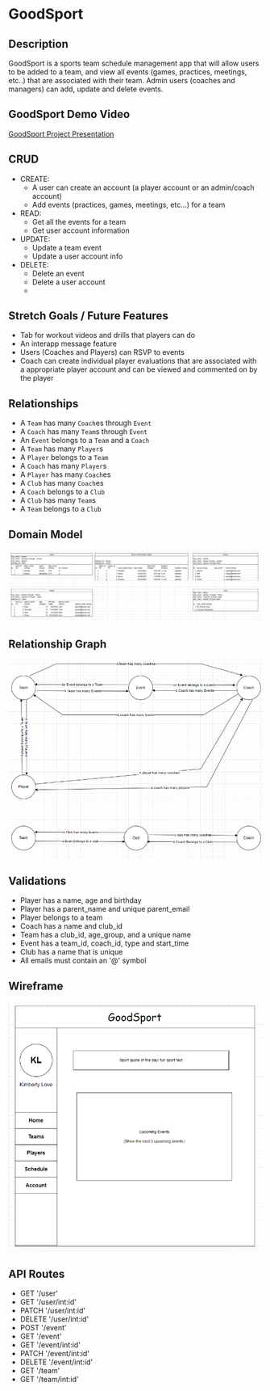 # GoodSport

## Description
GoodSport is a sports team schedule management app that will allow users to be added to a team, and view all events (games, practices, meetings, etc..) that are associated with their team. Admin users (coaches and managers) can add, update and delete events. 

## GoodSport Demo Video
[GoodSport Project Presentation](https://youtu.be/6Iu1r8glT7M)

## CRUD
- CREATE:
  * A user can create an account (a player account or an admin/coach account)
  * Add events (practices, games, meetings, etc...) for a team
- READ: 
  * Get all the events for a team
  * Get user account information
- UPDATE:
  * Update a team event
  * Update a user account info
- DELETE:
  * Delete an event
  * Delete a user account
  * 
## Stretch Goals / Future Features
- Tab for workout videos and drills that players can do
- An interapp message feature
- Users (Coaches and Players) can RSVP to events
- Coach can create individual player evaluations that are associated with a appropriate player account and can be viewed and commented on by the player

## Relationships
- A `Team` has many `Coach`es through `Event`
- A `Coach` has many `Team`s through `Event`
- An `Event` belongs to a `Team` and a `Coach`
- A `Team` has many `Player`s
- A `Player` belongs to a `Team`
- A `Coach` has many `Player`s 
- A `Player` has many `Coach`es 
- A `Club` has many `Coach`es
- A `Coach` belongs to a `Club`
- A `Club` has many `Team`s 
- A `Team` belongs to a `Club`

## Domain Model
![Domain Model](./images/Domain%20Models.png)
## Relationship Graph
![Relationship Graph](./images/Relationship%20Graph.png)

## Validations
- Player has a name, age and birthday
- Player has a parent_name and unique parent_email
- Player belongs to a team
- Coach has a name and club_id
- Team has a club_id, age_group, and a unique name
- Event has a team_id, coach_id, type and start_time
- Club has a name that is unique
- All emails must contain an '@' symbol

## Wireframe
![GoodSport Landing Page Wireframe](./images/GoodSport%20Wireframe.png)

## API Routes
- GET '/user'
- GET '/user/int:id'
- PATCH '/user/int:id'
- DELETE '/user/int:id'
- POST '/event'
- GET '/event'
- GET '/event/int:id'
- PATCH '/event/int:id'
- DELETE '/event/int:id'
- GET '/team'
- GET '/team/int:id'
